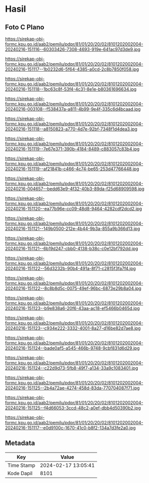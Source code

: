 # Hasil

## Foto C Plano

https://sirekap-obj-formc.kpu.go.id/aab2/pemilu/pdpr/81/01/20/20/02/8101202002004-20240216-151116--60303426-7308-4693-919e-641ac97d3de9.jpg

https://sirekap-obj-formc.kpu.go.id/aab2/pemilu/pdpr/81/01/20/20/02/8101202002004-20240216-151117--1b0232d6-5f64-4385-a0cd-2c8b7850f058.jpg

https://sirekap-obj-formc.kpu.go.id/aab2/pemilu/pdpr/81/01/20/20/02/8101202002004-20240216-151118--1bc63c8f-53f4-4c31-8e1e-b80361696634.jpg

https://sirekap-obj-formc.kpu.go.id/aab2/pemilu/pdpr/81/01/20/20/02/8101202002004-20240216-003108--f538437a-a811-4b99-9e4f-335c6d4bcaad.jpg

https://sirekap-obj-formc.kpu.go.id/aab2/pemilu/pdpr/81/01/20/20/02/8101202002004-20240216-151118--a8150823-a770-4d7e-92bf-7348f1d4dea3.jpg

https://sirekap-obj-formc.kpu.go.id/aab2/pemilu/pdpr/81/01/20/20/02/8101202002004-20240216-151119--7e67e371-390b-4184-8489-c883057c83b4.jpg

https://sirekap-obj-formc.kpu.go.id/aab2/pemilu/pdpr/81/01/20/20/02/8101202002004-20240216-151119--af21841b-c466-4c74-be65-253d47766448.jpg

https://sirekap-obj-formc.kpu.go.id/aab2/pemilu/pdpr/81/01/20/20/02/8101202002004-20240216-004657--bedd63e9-4f32-40b3-89da-f25d68909598.jpg

https://sirekap-obj-formc.kpu.go.id/aab2/pemilu/pdpr/81/01/20/20/02/8101202002004-20240216-151120--ea77b96e-cc09-48d8-9464-4282cdf2dcd2.jpg

https://sirekap-obj-formc.kpu.go.id/aab2/pemilu/pdpr/81/01/20/20/02/8101202002004-20240216-151121--149b0500-212e-4b44-9b3a-855a9b366d13.jpg

https://sirekap-obj-formc.kpu.go.id/aab2/pemilu/pdpr/81/01/20/20/02/8101202002004-20240216-151121--6b19d247-cbb0-4138-b38c-c0e12bf792dd.jpg

https://sirekap-obj-formc.kpu.go.id/aab2/pemilu/pdpr/81/01/20/20/02/8101202002004-20240216-151122--56d3232b-90b4-491a-8f71-c2815f3fa7f4.jpg

https://sirekap-obj-formc.kpu.go.id/aab2/pemilu/pdpr/81/01/20/20/02/8101202002004-20240216-151122--8c8b8d5c-0075-49ef-96bc-6873e29b8a04.jpg

https://sirekap-obj-formc.kpu.go.id/aab2/pemilu/pdpr/81/01/20/20/02/8101202002004-20240216-151123--b9e838a6-20f6-43aa-ac18-ef5466b0465d.jpg

https://sirekap-obj-formc.kpu.go.id/aab2/pemilu/pdpr/81/01/20/20/02/8101202002004-20240216-151123--c934e222-3332-4001-8a27-d16be82d7ae8.jpg

https://sirekap-obj-formc.kpu.go.id/aab2/pemilu/pdpr/81/01/20/20/02/8101202002004-20240216-151124--bade0af5-a545-466b-9748-9cbf831d6d29.jpg

https://sirekap-obj-formc.kpu.go.id/aab2/pemilu/pdpr/81/01/20/20/02/8101202002004-20240216-151124--c22d9d73-5fb8-49f7-a134-33a9c1083401.jpg

https://sirekap-obj-formc.kpu.go.id/aab2/pemilu/pdpr/81/01/20/20/02/8101202002004-20240216-151125--2b4a72ae-4274-458d-83da-770704087f71.jpg

https://sirekap-obj-formc.kpu.go.id/aab2/pemilu/pdpr/81/01/20/20/02/8101202002004-20240216-151125--f4d66053-3ccd-48c2-a0ef-dbb4d50390b2.jpg

https://sirekap-obj-formc.kpu.go.id/aab2/pemilu/pdpr/81/01/20/20/02/8101202002004-20240216-151117--e0d9100c-1670-41c0-b8f2-134a7d3fe2a0.jpg


## Metadata

| Key        | Value               |
| ---------- | ------------------- |
| Time Stamp | 2024-02-17 13:05:41 |
| Kode Dapil | 8101                |



